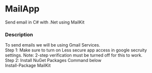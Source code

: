 # MailApp
Send email in C# with .Net using MailKit

<h3>Description</h3>

<div>To send emails we will be using Gmail Services.</div>

<div>
  Step 1: Make sure to turn on Less secure app access in google secruity
  settings. Note: 2-step verification must be turned off for this to work.
</div>

<div>Step 2: Install NuGet Packages Command below</div>

<div>Install-Package MailKit</div>

